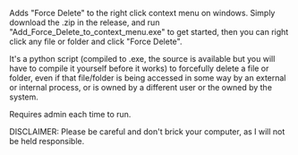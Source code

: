 Adds "Force Delete" to the right click context menu on windows. Simply download the .zip in the release, and run "Add_Force_Delete_to_context_menu.exe" to get started, then you can right click any file or folder and click "Force Delete".

It's a python script (compiled to .exe, the source is available but you will have to compile it yourself before it works) to forcefully delete a file or folder, even if that file/folder is being accessed in some way by an external or internal process, or is owned by a different user or the owned by the system.

Requires admin each time to run.

DISCLAIMER: Please be careful and don't brick your computer, as I will not be held responsible.
